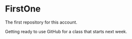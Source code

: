 FirstOne
========

The first repository for this account.

Getting ready to use GitHub for a class that starts next week.
